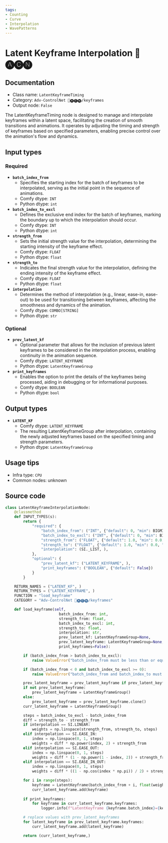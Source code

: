 ```yaml
---
tags:
- Counting
- Curve
- Interpolation
- WavePatterns
---
```


# Latent Keyframe Interpolation 🛂🅐🅒🅝
## Documentation
- Class name: `LatentKeyframeTiming`
- Category: `Adv-ControlNet 🛂🅐🅒🅝/keyframes`
- Output node: `False`

The LatentKeyframeTiming node is designed to manage and interpolate keyframes within a latent space, facilitating the creation of smooth transitions and animations. It operates by adjusting the timing and strength of keyframes based on specified parameters, enabling precise control over the animation's flow and dynamics.
## Input types
### Required
- **`batch_index_from`**
    - Specifies the starting index for the batch of keyframes to be interpolated, serving as the initial point in the sequence of animations.
    - Comfy dtype: `INT`
    - Python dtype: `int`
- **`batch_index_to_excl`**
    - Defines the exclusive end index for the batch of keyframes, marking the boundary up to which the interpolation should occur.
    - Comfy dtype: `INT`
    - Python dtype: `int`
- **`strength_from`**
    - Sets the initial strength value for the interpolation, determining the starting intensity of the keyframe effect.
    - Comfy dtype: `FLOAT`
    - Python dtype: `float`
- **`strength_to`**
    - Indicates the final strength value for the interpolation, defining the ending intensity of the keyframe effect.
    - Comfy dtype: `FLOAT`
    - Python dtype: `float`
- **`interpolation`**
    - Determines the method of interpolation (e.g., linear, ease-in, ease-out) to be used for transitioning between keyframes, affecting the smoothness and dynamics of the animation.
    - Comfy dtype: `COMBO[STRING]`
    - Python dtype: `str`
### Optional
- **`prev_latent_kf`**
    - Optional parameter that allows for the inclusion of previous latent keyframes to be considered in the interpolation process, enabling continuity in the animation sequence.
    - Comfy dtype: `LATENT_KEYFRAME`
    - Python dtype: `LatentKeyframeGroup`
- **`print_keyframes`**
    - Enables the option to print the details of the keyframes being processed, aiding in debugging or for informational purposes.
    - Comfy dtype: `BOOLEAN`
    - Python dtype: `bool`
## Output types
- **`LATENT_KF`**
    - Comfy dtype: `LATENT_KEYFRAME`
    - The resulting LatentKeyframeGroup after interpolation, containing the newly adjusted keyframes based on the specified timing and strength parameters.
    - Python dtype: `LatentKeyframeGroup`
## Usage tips
- Infra type: `CPU`
- Common nodes: unknown


## Source code
```python
class LatentKeyframeInterpolationNode:
    @classmethod
    def INPUT_TYPES(s):
        return {
            "required": {
                "batch_index_from": ("INT", {"default": 0, "min": BIGMIN, "max": BIGMAX, "step": 1}),
                "batch_index_to_excl": ("INT", {"default": 0, "min": BIGMIN, "max": BIGMAX, "step": 1}),
                "strength_from": ("FLOAT", {"default": 1.0, "min": 0.0, "max": 10.0, "step": 0.001}, ),
                "strength_to": ("FLOAT", {"default": 1.0, "min": 0.0, "max": 10.0, "step": 0.001}, ),
                "interpolation": (SI._LIST, ),
            },
            "optional": {
                "prev_latent_kf": ("LATENT_KEYFRAME", ),
                "print_keyframes": ("BOOLEAN", {"default": False})
            }
        }

    RETURN_NAMES = ("LATENT_KF", )
    RETURN_TYPES = ("LATENT_KEYFRAME", )
    FUNCTION = "load_keyframe"
    CATEGORY = "Adv-ControlNet 🛂🅐🅒🅝/keyframes"

    def load_keyframe(self,
                        batch_index_from: int,
                        strength_from: float,
                        batch_index_to_excl: int,
                        strength_to: float,
                        interpolation: str,
                        prev_latent_kf: LatentKeyframeGroup=None,
                        prev_latent_keyframe: LatentKeyframeGroup=None, # old name
                        print_keyframes=False):

        if (batch_index_from > batch_index_to_excl):
            raise ValueError("batch_index_from must be less than or equal to batch_index_to.")

        if (batch_index_from < 0 and batch_index_to_excl >= 0):
            raise ValueError("batch_index_from and batch_index_to must be either both positive or both negative.")

        prev_latent_keyframe = prev_latent_keyframe if prev_latent_keyframe else prev_latent_kf
        if not prev_latent_keyframe:
            prev_latent_keyframe = LatentKeyframeGroup()
        else:
            prev_latent_keyframe = prev_latent_keyframe.clone()
        curr_latent_keyframe = LatentKeyframeGroup()

        steps = batch_index_to_excl - batch_index_from
        diff = strength_to - strength_from
        if interpolation == SI.LINEAR:
            weights = np.linspace(strength_from, strength_to, steps)
        elif interpolation == SI.EASE_IN:
            index = np.linspace(0, 1, steps)
            weights = diff * np.power(index, 2) + strength_from
        elif interpolation == SI.EASE_OUT:
            index = np.linspace(0, 1, steps)
            weights = diff * (1 - np.power(1 - index, 2)) + strength_from
        elif interpolation == SI.EASE_IN_OUT:
            index = np.linspace(0, 1, steps)
            weights = diff * ((1 - np.cos(index * np.pi)) / 2) + strength_from

        for i in range(steps):
            keyframe = LatentKeyframe(batch_index_from + i, float(weights[i]))
            curr_latent_keyframe.add(keyframe)
        
        if print_keyframes:
            for keyframe in curr_latent_keyframe.keyframes:
                logger.info(f"LatentKeyframe {keyframe.batch_index}={keyframe.strength}")

        # replace values with prev_latent_keyframes
        for latent_keyframe in prev_latent_keyframe.keyframes:
            curr_latent_keyframe.add(latent_keyframe)

        return (curr_latent_keyframe,)

```
